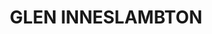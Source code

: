 ---
lastmod: '2025-04-06T06:05:20+00:00'
latitude: -32.903131
layout: suburb
longitude: 151.690858
postcode: '2299'
state: NSW
title: GLEN INNESLAMBTON
url: /nsw/glen-inneslambton/
---